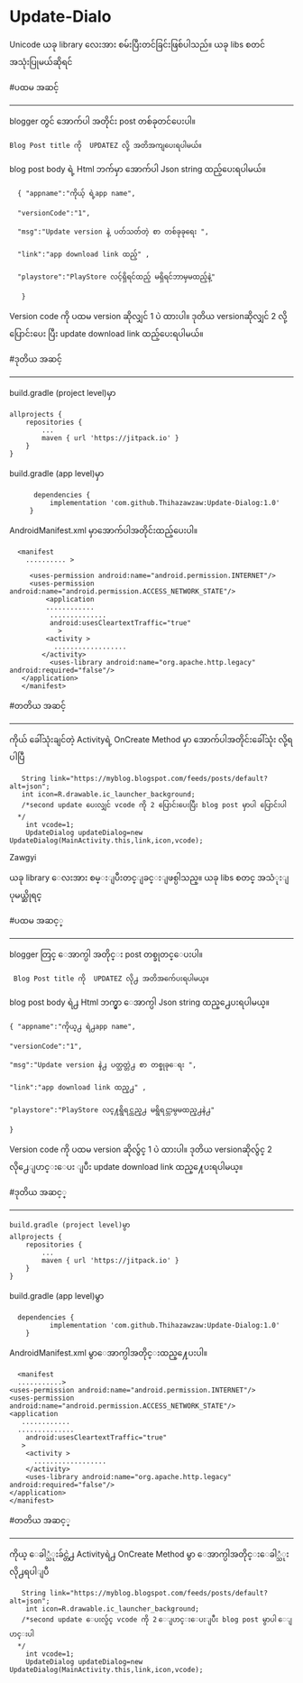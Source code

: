 # Update-Dialo
Unicode
ယခု library လေးအား စမ်းပြီးတင်ခြင်းဖြစ်ပါသည်။
ယခု libs စတင် အသုံးပြုမယ်ဆိုရင်

#ပထမ အဆင့် 
*************

blogger တွင် 
အောက်ပါ အတိုင်း post တစ်ခုတင်ပေးပါ။

    Blog Post title ကို  UPDATEZ လို့ အတိအကျပေးရပါမယ်။

blog post body ရဲ့ Html ဘက်မှာ အောက်ပါ Json string ထည့်ပေးရပါမယ်။

      { "appname":"ကိုယ့် ရဲ့app name",

      "versionCode":"1",

      "msg":"Update version နဲ့ ပတ်သတ်တဲ့ စာ တစ်ခုခုရေး ",

      "link":"app download link ထည့်" ,

      "playstore":"PlayStore လင့်ရှိရင်ထည့် မရှိရင်ဘာမှမထည့်နဲ့"

       }


Version code ကို ပထမ version ဆိုလျှင်  1 ပဲ ထားပါ။
ဒုတိယ versionဆိုလျှင် 2 လို့ပြောင်းပေး ပြီး update download link ထည့်ပေးရပါမယ်။

#ဒုတိယ အဆင့် 
************
build.gradle (project level)မှာ
	
	allprojects {
		repositories {
			...
			maven { url 'https://jitpack.io' }
		}
	}
	
build.gradle (app level)မှာ

          dependencies {
	          implementation 'com.github.Thihazawzaw:Update-Dialog:1.0'
	     }


AndroidManifest.xml မှာအောက်ပါအတိုင်းထည့်ပေးပါ။


      <manifest
        .......... >
  
         <uses-permission android:name="android.permission.INTERNET"/>
         <uses-permission android:name="android.permission.ACCESS_NETWORK_STATE"/>  
             <application
             ............
              ..............
              android:usesCleartextTraffic="true"
                >
             <activity >
               ..................
            </activity>
              <uses-library android:name="org.apache.http.legacy" android:required="false"/>
       </application>
       </manifest>
    

#တတိယ အဆင့်
***********
ကိုယ် ခေါ်သုံးချင်တဲ့ Activityရဲ့ OnCreate Method မှာ
အောက်ပါအတိုင်းခေါ်သုံး လို့ရပါပြီ
       
       String link="https://myblog.blogspot.com/feeds/posts/default?alt=json";
       int icon=R.drawable.ic_launcher_background;
       /*second update ပေးလျှင် vcode ကို 2 ပြောင်းပေးပြီး blog post မှာပါ ပြောင်းပါ
      */
        int vcode=1;
        UpdateDialog updateDialog=new UpdateDialog(MainActivity.this,link,icon,vcode);


Zawgyi

ယခု library ေလးအား စမ္းျပီးတင္ျခင္းျဖစ္ပါသည္။
ယခု libs စတင္ အသံုးျပုမယ္ဆိုရင္

#ပထမ အဆင့္ 
*************

blogger တြင္ 
ေအာက္ပါ အတိုင္း post တစ္ခုတင္ေပးပါ။

     Blog Post title ကို  UPDATEZ လို႕ အတိအက်ေပးရပါမယ္။

blog post body ရဲ႕ Html ဘက္မွာ ေအာက္ပါ Json string ထည္႕ေပးရပါမယ္။

    { "appname":"ကိုယ္႕ ရဲ႕app name",

    "versionCode":"1",

    "msg":"Update version နဲ႕ ပတ္သတ္တဲ႕ စာ တစ္ခုခုေရး ",

    "link":"app download link ထည္႕" ,

    "playstore":"PlayStore လင္႔ရွိရင္ထည္႕ မရွိရင္ဘာမွမထည္႕နဲ႕"

    }


Version code ကို ပထမ version ဆိုလ်ွင္  1 ပဲ ထားပါ။
ဒုတိယ versionဆိုလ်ွင္ 2 လို႕ေျပာင္းေပး ျပီး update download link ထည္႔ေပးရပါမယ္။

#ဒုတိယ အဆင့္ 
************
        
	build.gradle (project level)မွာ
	allprojects {
		repositories {
			...
			maven { url 'https://jitpack.io' }
		}
	}
build.gradle (app level)မွာ
      
      dependencies {
	          implementation 'com.github.Thihazawzaw:Update-Dialog:1.0'
	    }

AndroidManifest.xml မွာေအာက္ပါအတိုင္းထည္႔ေပးပါ။

      <manifest
      ...........>
    <uses-permission android:name="android.permission.INTERNET"/>
    <uses-permission android:name="android.permission.ACCESS_NETWORK_STATE"/>
    <application
       ............
      ..............
        android:usesCleartextTraffic="true"
       >
        <activity >
          ..................
        </activity>
        <uses-library android:name="org.apache.http.legacy" android:required="false"/>
    </application>
    </manifest>

#တတိယ အဆင့္
***********
ကိုယ္ ေခါ္သံုးခ်င္တဲ႕ Activityရဲ႕ OnCreate Method မွာ
ေအာက္ပါအတိုင္းေခါ္သံုး လို႕ရပါျပီ
       
       String link="https://myblog.blogspot.com/feeds/posts/default?alt=json";
        int icon=R.drawable.ic_launcher_background;
       /*second update ေပးလ်ွင္ vcode ကို 2 ေျပာင္းေပးျပီး blog post မွာပါ ေျပာင္းပါ
      */
        int vcode=1;
        UpdateDialog updateDialog=new UpdateDialog(MainActivity.this,link,icon,vcode);



